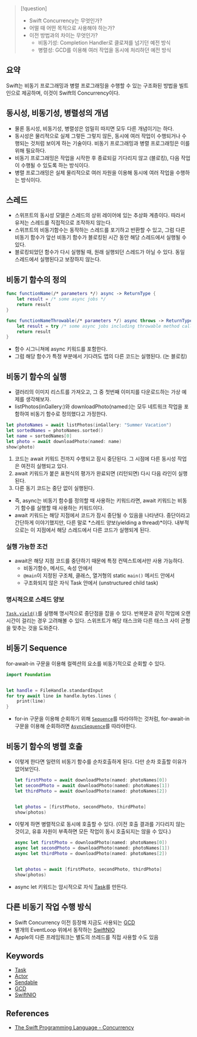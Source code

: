 >[!question]
>- Swift Concurrency는 무엇인가?
>- 어떨 때 어떤 목적으로 사용해야 하는가?
>- 이전 방법과의 차이는 무엇인가?
>    - 비동기성: Completion Handler로 클로져를 넘기던 예전 방식
>    - 병렬성: GCD를 이용해 여러 작업을 동시에 처리하던 예전 방식

## 요약
Swift는 비동기 프로그래밍과 병렬 프로그래밍을 수행할 수 있는 구조화된 방법을 빌트인으로 제공하며, 이것이 Swift의 Concurrency이다.

## 동시성, 비동기성, 병렬성의 개념

- 물론 동시성, 비동기성, 병렬성은 엄밀히 따지면 모두 다른 개념이기는 하다.
- 동시성은 물리적으로 실제 그렇든 그렇지 않든, 동시에 여러 작업이 수행되거나 수행되는 것처럼 보이게 하는 기술이다. 비동기 프로그래밍과 병렬 프로그래밍은 이를 위해 필요하다.
- 비동기 프로그래밍은 작업을 시작한 후 종료되길 기다리지 않고 (블로킹), 다음 작업이 수행될 수 있도록 하는 방식이다.
- 병렬 프로그래밍은 실제 물리적으로 여러 자원을 이용해 동시에 여러 작업을 수행하는 방식이다.

## 스레드

- 스위프트의 동시성 모델은 스레드의 상위 레이어에 있는 추상화 계층이다. 따라서 유저는 스레드를 직접적으로 조작하지 않는다.
- 스위프트의 비동기함수는 동작하는 스레드를 포기하고 반환할 수 있고, 그럼 다른 비동기 함수가 앞선 비동기 함수가 블로킹된 시간 동안 해당 스레드에서 실행될 수 있다.
- 블로킹되었던 함수가 다시 실행될 때, 원래 실행되던 스레드가 아닐 수 있다. 동일 스레드에서 실행된다고 보장하지 않는다.

## 비동기 함수의 정의

```swift
func functionName(/* parameters */) async -> ReturnType {
	let result = /* some async jobs */
	return result
}

func functionNameThrowable(/* parameters */) async throws -> ReturnType {
	let result = try /* some async jobs including throwable method calls */
	return result
}
```

- 함수 시그니쳐에 async 키워드를 포함한다.
- 그럼 해당 함수가 특정 부분에서 기다려도 앱의 다른 코드는 실행된다. (논 블로킹)

## 비동기 함수의 실행

- 갤러리의 이미지 리스트를 가져오고, 그 중 첫번째 이미지를 다운로드하는 가상 예제를 생각해보자.
- listPhotos(inGallery:)와 downloadPhoto(named:)는 모두 네트워크 작업을 포함하여 비동기 함수로 정의했다고 가정한다.

```swift
let photoNames = await listPhotos(inGallery: "Summer Vacation")
let sortedNames = photoNames.sorted()
let name = sortedNames[0]
let photo = await downloadPhoto(named: name)
show(photo)
```

1. 코드는 await 키워드 전까지 수행되고 잠시 중단된다. 그 시점에 다른 동시성 작업은 여전히 실행되고 있다.
2. await 키워드가 붙은 표현식의 평가가 완료되면 (리턴되면) 다시 다음 라인이 실행된다.
3. 다른 동기 코드는 중단 없이 실행된다.

- 즉, async는 비동기 함수를 정의할 때 사용하는 키워드라면, await 키워드는 비동기 함수를 실행할 때 사용하는 키워드이다.
- await 키워드는 해당 지점에서 코드가 잠시 중단될 수 있음을 나타낸다. 중단이라고 간단하게 이야기했지만, 다른 말로 *스레드 양보(yielding a thread)*이다. 내부적으로는 이 지점에서 해당 스레드에서 다른 코드가 실행되게 된다.

### 실행 가능한 조건

- await은 해당 지점 코드를 중단하기 때문에 특정 컨텍스트에서만 사용 가능하다.
	- 비동기함수, 메서드, 속성 안에서
	- `@main`이 지정된 구조체, 클래스, 열거형의 static `main()` 메서드 안에서
	- 구조화되지 않은 자식 Task 안에서 (unstructured child task)

### 명시적으로 스레드 양보

[`Task.yield()`](https://developer.apple.com/documentation/swift/task/3814840-yield)를 실행해 명시적으로 중단점을 잡을 수 있다. 반복문과 같이 작업에 오랜 시간이 걸리는 경우 고려해볼 수 있다. 스위프트가 해당 태스크와 다른 태스크 사이 균형을 맞추는 것을 도와준다.

## 비동기 Sequence

for-await-in 구문을 이용해 컬렉션의 요소를 비동기적으로 순회할 수 있다.

```swift
import Foundation


let handle = FileHandle.standardInput
for try await line in handle.bytes.lines {
    print(line)
}
```

- for-in 구문을 이용해 순회하기 위해 [`Sequence`](Docs/Sequence)를 따라야하는 것처럼, for-await-in 구문을 이용해 순회하려면 [`AsyncSequence`](Docs/AsyncSequece)를 따라야한다.

## 비동기 함수의 병렬 호출

- 이렇게 한다면 일련의 비동기 함수를 순차호출하게 된다. 다만 순차 호출할 이유가 없어보인다.
	```swift
	let firstPhoto = await downloadPhoto(named: photoNames[0])
	let secondPhoto = await downloadPhoto(named: photoNames[1])
	let thirdPhoto = await downloadPhoto(named: photoNames[2])
	
	
	let photos = [firstPhoto, secondPhoto, thirdPhoto]
	show(photos)
	```
- 이렇게 하면 병렬적으로 동시에 호출할 수 있다. (이전 호출 결과를 기다리지 않는 것이고, 유휴 자원이 부족하면 모든 작업이 동시 호출되지는 않을 수 있다.)
	```swift
	async let firstPhoto = downloadPhoto(named: photoNames[0])
	async let secondPhoto = downloadPhoto(named: photoNames[1])
	async let thirdPhoto = downloadPhoto(named: photoNames[2])
	
	
	let photos = await [firstPhoto, secondPhoto, thirdPhoto]
	show(photos)
    ```
- async let 키워드는 암시적으로 자식 [Task](Docs/Task)를 만든다.

## 다른 비동기 작업 수행 방식
- Swift Concurrency 이전 등장해 지금도 사용되는 [GCD](Docs/GCD)
- 별개의 EventLoop 위에서 동작하는 [SwiftNIO](Docs/SwiftNIO)
- Apple의 다른 프레임워크는 별도의 쓰레드를 직접 사용할 수도 있음

## Keywords
+ [Task](Docs/Task)
+ [Actor](Docs/Actor)
+ [Sendable](Docs/Sendable)
+ [GCD](Docs/GCD)
+ [SwiftNIO](Docs/SwiftNIO)

## References
- [The Swift Programming Language - Concurrency](https://docs.swift.org/swift-book/documentation/the-swift-programming-language/concurrency)
